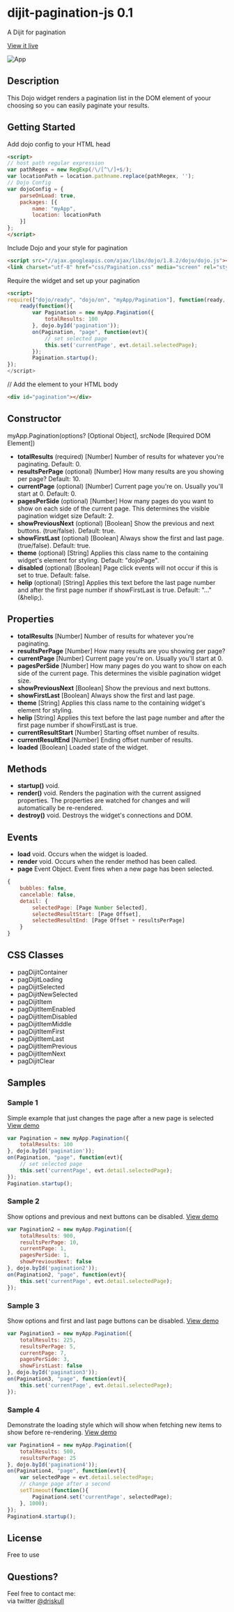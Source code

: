 # dijit-pagination-js 0.1
A Dijit for pagination

[View it live](http://driskull.github.com/dijit-pagination-js/)

![App](https://raw.github.com/driskull/dijit-pagination-js/master/Pagination.png)

## Description
This Dojo widget renders a pagination list in the DOM element of yoour choosing so you can easily paginate your results.

## Getting Started

Add dojo config to your HTML head
```html
<script>
// host path regular expression
var pathRegex = new RegExp(/\/[^\/]+$/);
var locationPath = location.pathname.replace(pathRegex, '');
// Dojo Config
var dojoConfig = {
    parseOnLoad: true,
    packages: [{
        name: "myApp",
        location: locationPath
    }]
};
</script>
```

Include Dojo and your style for pagination
```html
<script src="//ajax.googleapis.com/ajax/libs/dojo/1.8.2/dojo/dojo.js"></script>
<link charset="utf-8" href="css/Pagination.css" media="screen" rel="stylesheet" type="text/css">
```

Require the widget and set up your pagination
```html
<script>
require(["dojo/ready", "dojo/on", "myApp/Pagination"], function(ready, on){
    ready(function(){
        var Pagination = new myApp.Pagination({
            totalResults: 100
        }, dojo.byId('pagination'));
        on(Pagination, "page", function(evt){
            // set selected page
            this.set('currentPage', evt.detail.selectedPage);
        });
        Pagination.startup();
});
</script>
```

// Add the element to your HTML body
```html
<div id="pagination"></div>
```

## Constructor
myApp.Pagination(options? [Optional Object], srcNode [Required DOM Element])
- **totalResults** (required) [Number] Number of results for whatever you're paginating. Default: 0.
- **resultsPerPage** (optional) [Number] How many results are you showing per page? Default: 10.
- **currentPage** (optional) [Number] Current page you're on. Usually you'll start at 0. Default: 0.
- **pagesPerSide** (optional) [Number] How many pages do you want to show on each side of the current page. This determines the visible pagination widget size Default: 2.
- **showPreviousNext** (optional) [Boolean] Show the previous and next buttons. (true/false). Default: true.
- **showFirstLast** (optional) [Boolean] Always show the first and last page. (true/false). Default: true.
- **theme** (optional) [String] Applies this class name to the containing widget's element for styling. Default: "dojoPage".
- **disabled** (optional) [Boolean] Page click events will not occur if this is set to true. Default: false.
- **helip** (optional) [String] Applies this text before the last page number and after the first page number if showFirstLast is true. Default: "..." (&helip;).

## Properties
- **totalResults** [Number] Number of results for whatever you're paginating.
- **resultsPerPage** [Number] How many results are you showing per page?
- **currentPage** [Number] Current page you're on. Usually you'll start at 0.
- **pagesPerSide** [Number] How many pages do you want to show on each side of the current page. This determines the visible pagination widget size.
- **showPreviousNext** [Boolean] Show the previous and next buttons.
- **showFirstLast** [Boolean] Always show the first and last page.
- **theme** [String] Applies this class name to the containing widget's element for styling.
- **helip** [String] Applies this text before the last page number and after the first page number if showFirstLast is true.
- **currentResultStart** [Number] Starting offset number of results.
- **currentResultEnd** [Number] Ending offset number of results.
- **loaded**  [Boolean] Loaded state of the widget.

## Methods
- **startup()** void.
- **render()** void. Renders the pagination with the current assigned properties. The properties are watched for changes and will automatically be re-rendered.
- **destroy()** void. Destroys the widget's connections and DOM.

## Events
- **load** void. Occurs when the widget is loaded.
- **render** void. Occurs when the render method has been called.
- **page** Event Object. Event fires when a new page has been selected.

```javascript
{
    bubbles: false,
    cancelable: false,
    detail: {
        selectedPage: [Page Number Selected],
        selectedResultStart: [Page Offset],
        selectedResultEnd: [Page Offset + resultsPerPage]
    }
}
```
    
## CSS Classes
- pagDijitContainer
- pagDijitLoading
- pagDijitSelected
- pagDijitNewSelected
- pagDijitItem
- pagDijitItemEnabled
- pagDijitItemDisabled
- pagDijitItemMiddle
- pagDijitItemFirst
- pagDijitItemLast
- pagDijitItemPrevious
- pagDijitItemNext
- pagDijitClear

## Samples

### Sample 1
Simple example that just changes the page after a new page is selected
[View demo](http://driskull.github.com/dijit-pagination-js/#ex1)
```javascript
var Pagination = new myApp.Pagination({
    totalResults: 100
}, dojo.byId('pagination'));
on(Pagination, "page", function(evt){
    // set selected page
    this.set('currentPage', evt.detail.selectedPage);
});
Pagination.startup();
```

### Sample 2
Show options and previous and next buttons can be disabled.
[View demo](http://driskull.github.com/dijit-pagination-js/#ex2)
```javascript
var Pagination2 = new myApp.Pagination({
	totalResults: 900,
	resultsPerPage: 10,
	currentPage: 1,
	pagesPerSide: 1,
	showPreviousNext: false
}, dojo.byId('pagination2'));
on(Pagination2, "page", function(evt){
	this.set('currentPage', evt.detail.selectedPage);
});
```

### Sample 3
Show options and first and last page buttons can be disabled.
[View demo](http://driskull.github.com/dijit-pagination-js/#ex3)
```javascript
var Pagination3 = new myApp.Pagination({
	totalResults: 225,
	resultsPerPage: 5,
	currentPage: 7,
	pagesPerSide: 3,
	showFirstLast: false
}, dojo.byId('pagination3'));
on(Pagination3, "page", function(evt){
	this.set('currentPage', evt.detail.selectedPage);
});
```

### Sample 4
Demonstrate the loading style which will show when fetching new items to show before re-rendering.
[View demo](http://driskull.github.com/dijit-pagination-js/#ex4)
```javascript
var Pagination4 = new myApp.Pagination({
    totalResults: 500,
    resultsPerPage: 25
}, dojo.byId('pagination4'));
on(Pagination4, "page", function(evt){
    var selectedPage = evt.detail.selectedPage;
    // change page after a second
    setTimeout(function(){
        Pagination4.set('currentPage', selectedPage);
    }, 1000);
});
Pagination4.startup();
```

## License
Free to use

## Questions?
Feel free to contact me:  
via twitter [@driskull](http://twitter.com/#!/driskull "")
